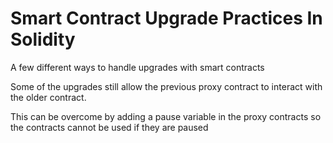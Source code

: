 # Smart Contract Upgrade Practices In Solidity

A few different ways to handle upgrades with smart contracts

Some of the upgrades still allow the previous proxy contract to interact with the older contract. 

This can be overcome by adding a pause variable in the proxy contracts so the contracts cannot be used if they are paused